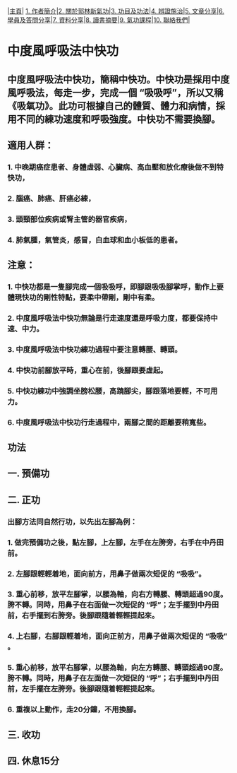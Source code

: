 |[主頁](/README.md)| [1. 作者簡介](/a10.md)|[2. 關於郭林新氣功](/a1.md)|[3. 功目及功法](/a2.md)|[4. 辨證施治](/a3.md)|[5. 文章分享](/a5.md)|[6. 學員及答問分享](/a6.md)|[7. 資料分享](/a7.md)|[8. 讀書摘要](/a4.md)|[9. 氣功課程](/郭林新氣功課程.md)|[10. 聯絡我們](/a9.md)|

# 中度風呼吸法中快功

## 中度風呼吸法中快功，簡稱中快功。中快功是採用中度風呼吸法，每走一步，完成一個 “吸吸呼”，所以又稱《吸氧功》。此功可根據自己的體質、體力和病情，採用不同的練功速度和呼吸強度。中快功不需要換腳。

## 適用人群：

### 1. 中晚期癌症患者、身體虛弱、心臟病、高血壓和放化療後做不到特快功，
### 2. 腦癌、肺癌、肝癌必練，
### 3. 頭頸部位疾病或腎主管的器官疾病，
### 4. 肺氣腫，氣管炎，感冒，白血球和血小板低的患者。

## 注意：

### 1. 中快功都是一隻腳完成一個吸吸呼，即腳跟吸吸腳掌呼，動作上要體現快功的剛性特點，要柔中帶剛，剛中有柔。
### 2. 中度風呼吸法中快功無論是行走速度還是呼吸力度，都要保持中速、中力。
### 3. 中度風呼吸法中快功練功過程中要注意轉腰、轉頭。
### 4. 中快功前腳放平時，重心在前，後腳跟要虛起。
### 5. 中快功練功中強調坐膀松腰，高蹺腳尖，腳跟落地要輕，不可用力。
### 6. 中度風呼吸法中快功行走過程中，兩腳之間的距離要稍寬些。

## 功法

## 一. 預備功

## 二. 正功

### 出腳方法同自然行功，以先出左腳為例：

### 1. 做完預備功之後，點左腳，上左腳，左手在左胯旁，右手在中丹田前。
### 2. 左腳跟輕輕着地，面向前方，用鼻子做兩次短促的 “吸吸”。
### 3. 重心前移，放平左腳掌，以腰為軸，向右方轉腰、轉頭超過90度。胯不轉。同時，用鼻子在右面做一次短促的 “呼”；左手擺到中丹田前，右手擺到右胯旁。後腳跟隨着輕輕提起來。
### 4. 上右腳，右腳跟輕着地，面向正前方，用鼻子做兩次短促的 “吸吸” 。
### 5. 重心前移，放平右腳掌，以腰為軸，向左方轉腰、轉頭超過90度。胯不轉。同時，用鼻子在左面做一次短促的 “呼”；右手擺到中丹田前，左手擺在左胯旁。後腳跟隨着輕輕提起來。
### 6. 重複以上動作，走20分鐘，不用換腳。

## 三. 收功

## 四. 休息15分

